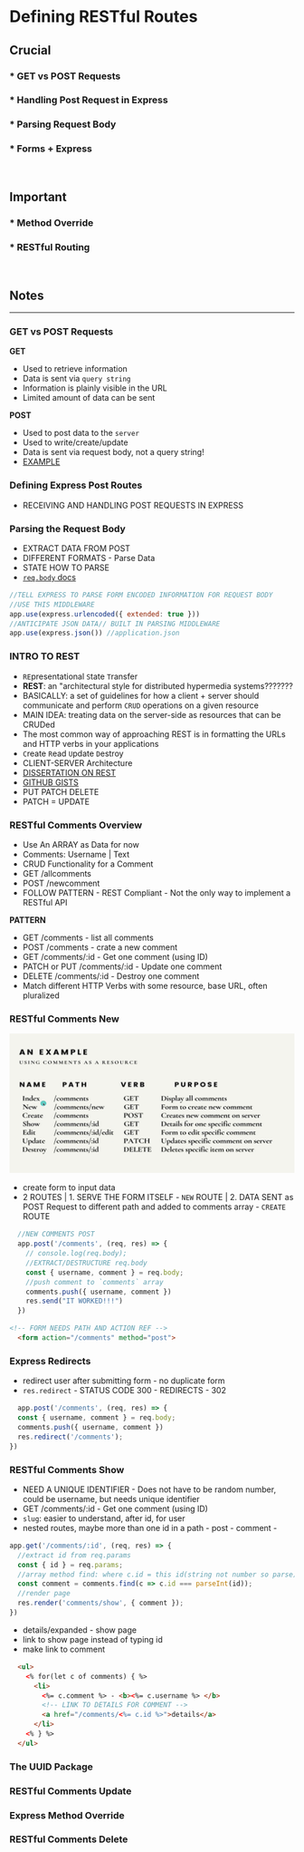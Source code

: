 # Defining RESTful Routes

## Crucial 

### * GET vs POST Requests
### * Handling Post Request in Express
### * Parsing Request Body
### * Forms + Express

<br>

## Important 

### * Method Override
### * RESTful Routing

<br>

## Notes

<hr>

### GET vs POST Requests
**GET**
* Used to retrieve information
* Data is sent via `query string`
* Information is plainly visible in the URL
* Limited amount of data can be sent

**POST**
* Used to post data to the `server`
* Used to write/create/update
* Data is sent via request body, not a query string!
* [EXAMPLE](getpost.html)

### Defining Express Post Routes
- RECEIVING AND HANDLING POST REQUESTS IN EXPRESS

### Parsing the Request Body
- EXTRACT DATA FROM POST
- DIFFERENT FORMATS - Parse Data
- STATE HOW TO PARSE
- [`req.body` docs](http://expressjs.com/en/4x/api.html#req.body) 
```js
//TELL EXPRESS TO PARSE FORM ENCODED INFORMATION FOR REQUEST BODY
//USE THIS MIDDLEWARE
app.use(express.urlencoded({ extended: true }))
//ANTICIPATE JSON DATA// BUILT IN PARSING MIDDLEWARE
app.use(express.json()) //application.json
```

### INTRO TO REST
- `RE`presentational `S`tate `T`ransfer
- **REST**: an "architectural style for distributed hypermedia systems???????
- BASICALLY: a set of guidelines for how a client + server should communicate and perform `CRUD` operations on a given resource
- MAIN IDEA: treating data on the server-side as resources that can be CRUDed
- The most common way of approaching REST is in formatting the URLs and HTTP verbs in your applications
- `C`reate `R`ead `U`pdate `D`estroy
- CLIENT-SERVER Architecture
- [DISSERTATION ON REST](https://www.ics.uci.edu/~fielding/pubs/dissertation/rest_arch_style.htm)
- [GITHUB GISTS](https://docs.github.com/en/rest/reference/gists)
- PUT PATCH DELETE
- PATCH = UPDATE

### RESTful Comments Overview
- Use An ARRAY as Data for now
- Comments: Username | Text
- CRUD Functionality for a Comment
- GET /allcomments
- POST /newcomment
- FOLLOW PATTERN - REST Compliant - Not the only way to implement a RESTful API

**PATTERN**
- GET /comments - list all comments
- POST /comments - crate a new comment
- GET /comments/:id - Get one comment (using ID)
- PATCH or PUT /comments/:id - Update one comment
- DELETE /comments/:id - Destroy one comment
- Match different HTTP Verbs with some resource, base URL, often pluralized 

### RESTful Comments New
![CRUD FOR COMMENTS](assets/crud_comments.png)
- create form to input data
- 2 ROUTES | 1. SERVE THE FORM ITSELF - `NEW` ROUTE | 2. DATA SENT as POST Request to different path and added to comments array - `CREATE` ROUTE 
```js
  //NEW COMMENTS POST
  app.post('/comments', (req, res) => {
    // console.log(req.body);
    //EXTRACT/DESTRUCTURE req.body
    const { username, comment } = req.body;
    //push comment to `comments` array
    comments.push({ username, comment })
    res.send("IT WORKED!!!")
  })
```
```html
<!-- FORM NEEDS PATH AND ACTION REF -->
  <form action="/comments" method="post">
```

### Express Redirects
- redirect user after submitting form - no duplicate form
- `res.redirect` - STATUS CODE 300 - REDIRECTS - 302
```js
  app.post('/comments', (req, res) => {
  const { username, comment } = req.body;
  comments.push({ username, comment })
  res.redirect('/comments'); 
})
```

### RESTful Comments Show
- NEED A UNIQUE IDENTIFIER - Does not have to be random number, could be username, but needs unique identifier
- GET /comments/:id - Get one comment (using ID)
- `slug`: easier to understand, after id, for user
- nested routes, maybe more than one id in a path -  post - comment -
```js
app.get('/comments/:id', (req, res) => {
  //extract id from req.params
  const { id } = req.params;
  //array method find: where c.id = this id(string not number so parse)
  const comment = comments.find(c => c.id === parseInt(id));
  //render page
  res.render('comments/show', { comment });
})
```
- details/expanded - show page
- link to show page instead of typing id
- make link to comment
```html
  <ul>
    <% for(let c of comments) { %>
      <li>
        <%= c.comment %> - <b><%= c.username %> </b>
        <!-- LINK TO DETAILS FOR COMMENT -->
        <a href="/comments/<%= c.id %>">details</a>
      </li>
    <% } %>
  </ul>

```
### The UUID Package


### RESTful Comments Update

### Express Method Override

### RESTful Comments Delete